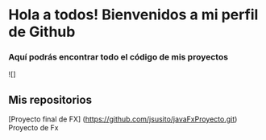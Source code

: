 # Hola a todos! Bienvenidos a mi perfil de Github

### Aquí podrás encontrar todo el código de mis proyectos

![]

## Mis repositorios
[Proyecto final de FX] (https://github.com/jsusito/javaFxProyecto.git) Proyecto de Fx
